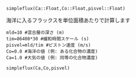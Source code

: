 ```
simpleflux(Ca::Float,Co::Float,pisvel::Float)
```

海洋に入るフラックスを単位面積あたりで計算します

```
mld=10 #混合層の深さ (m)
tim=86400*30 #緩和時間スケール (s)
pisvel=mld/tim #ピストン速度 (m/s)
Co=0.0 #海洋の値 (例: ある化合物の濃度)
Ca=1.0 #大気の値 (例: 同等の化合物濃度)

simpleflux(Ca,Co,pisvel)
```
